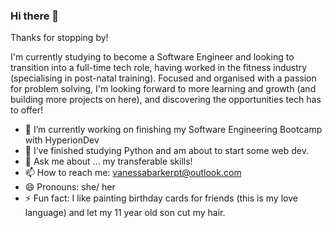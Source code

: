 ### Hi there 👋

Thanks for stopping by!

I'm currently studying to become a Software Engineer and looking to transition into a full-time tech role, having worked in the fitness industry (specialising in post-natal training). Focused and organised with a passion for problem solving, I'm looking forward to more learning and growth (and building more projects on here), and discovering the opportunities tech has to offer!

- 🔭 I’m currently working on finishing my Software Engineering Bootcamp with HyperionDev
- 🌱 I’ve finished studying Python and am about to start some web dev.
- 💬 Ask me about ... my transferable skills!
- 📫 How to reach me: vanessabarkerpt@outlook.com
- 😄 Pronouns: she/ her
- ⚡ Fun fact: I like painting birthday cards for friends (this is my love language) and let my 11 year old son cut my hair.

